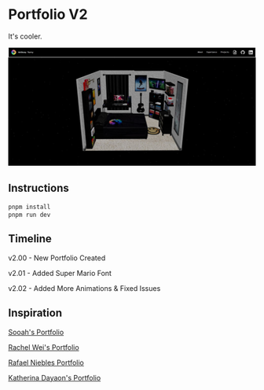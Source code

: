 # Portfolio V2

It's cooler.

![Web Screenshot](./public/images/website.jpg "Website Screenshot")

## Instructions

```
pnpm install
pnpm run dev
```

## Timeline

v2.00 - New Portfolio Created

v2.01 - Added Super Mario Font

v2.02 - Added More Animations & Fixed Issues

## Inspiration

[Sooah's Portfolio](https://www.sooahs-room-folio.com/)

[Rachel Wei's Portfolio](https://rachelqrwei.ca/)

[Rafael Niebles Portfolio](https://www.rnieb.dev/)

[Katherina Dayaon's Portfolio](https://katherinadayaon.me/)
